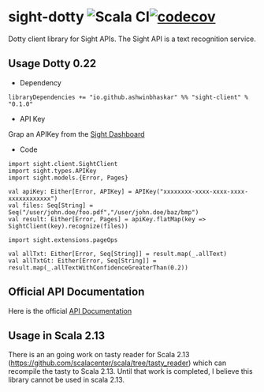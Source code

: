 # sight-dotty ![Scala CI](https://github.com/ashwinbhaskar/sight-dotty/workflows/Scala%20CI/badge.svg)[![codecov](https://codecov.io/gh/ashwinbhaskar/sight-dotty/branch/master/graph/badge.svg)](https://codecov.io/gh/ashwinbhaskar/sight-dotty)
Dotty client library for Sight APIs. The Sight API is a text recognition service.


## Usage Dotty 0.22

- Dependency 

```
libraryDependencies += "io.github.ashwinbhaskar" %% "sight-client" % "0.1.0"
```

- API Key

Grap an APIKey from the [Sight Dashboard](https://siftrics.com/)

- Code

```
import sight.client.SightClient
import sight.types.APIKey
import sight.models.{Error, Pages}

val apiKey: Either[Error, APIKey] = APIKey("xxxxxxxx-xxxx-xxxx-xxxx-xxxxxxxxxxxx")
val files: Seq[String] = Seq("/user/john.doe/foo.pdf","/user/john.doe/baz/bmp")
val result: Either[Error, Pages] = apiKey.flatMap(key => SightClient(key).recognize(files))

import sight.extensions.pageOps

val allTxt: Either[Error, Seq[String]] = result.map(_.allText)
val allTxtGt: Either[Error, Seq[String]] = result.map(_.allTextWithConfidenceGreaterThan(0.2))
```

## Official API Documentation 

Here is the official [API Documentation](https://siftrics.com/docs/sight.html)

## Usage in Scala 2.13

There is an an going work on tasty reader for Scala 2.13 (https://github.com/scalacenter/scala/tree/tasty_reader) which can recompile the tasty to Scala 2.13. Until that work is completed, I believe this library cannot be used in scala 2.13.
